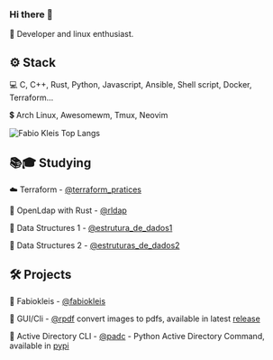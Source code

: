 ### Hi there 👋

 🙋 Developer and linux enthusiast.

<h2>⚙️ Stack</h2>

 💻 C, C++, Rust, Python, Javascript, Ansible, Shell script, Docker, Terraform...
 
 💲 Arch Linux, Awesomewm, Tmux, Neovim
 
 
![Fabio Kleis Top Langs](https://github-readme-stats.vercel.app/api/top-langs/?username=fabiokleis&layout=compact&hide=lua&theme=transparent)
 
 <!-- [![@fabiokleis's Holopin board](https://holopin.me/fabiokleis)](https://holopin.io/@fabiokleis) -->
 
 <h2>📚🎓 Studying</h2>
 
 <!-- 👾 🧵 System Programming - [@sistemas_operacionais](https://github.com/Fabiokleis/sistemas_operacionais) -->
 
 ☁️ Terraform - [@terraform_pratices](https://github.com/Fabiokleis/terraform_pratices)
 
 🦀 OpenLdap with Rust - [@rldap](https://github.com/Fabiokleis/rldap)

 🌱 Data Structures 1 - [@estrutura_de_dados1](https://github.com/Fabiokleis/estrutura_de_dados1)
 
 🌲 Data Structures 2 - [@estruturas_de_dados2](https://github.com/Fabiokleis/estruturas_de_dados2)
 
 
<h2>🛠️ Projects</h2>

 🐧 Fabiokleis - [@fabiokleis](https://fabiokleis.herokuapp.com)
 
 🦀 GUI/Cli - [@rpdf](https://github.com/Fabiokleis/rpdf) convert images to pdfs, available in latest [release](https://github.com/Fabiokleis/rpdf/releases)
 
 🐍 Active Directory CLI - [@padc](https://github.com/fabiokleis/padc) - Python Active Directory Command, available in [pypi](https://pypi.org/project/padc/)
